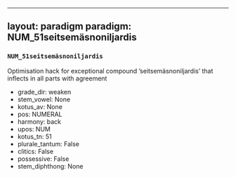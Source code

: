 
---
layout: paradigm
paradigm: NUM_51seitsemäsnoniljardis
---
### ` NUM_51seitsemäsnoniljardis `

Optimisation hack for exceptional compound ’seitsemäsnoniljardis’ that inflects in all parts with agreement
* grade_dir: weaken
* stem_vowel: None
* kotus_av: None
* pos: NUMERAL
* harmony: back
* upos: NUM
* kotus_tn: 51
* plurale_tantum: False
* clitics: False
* possessive: False
* stem_diphthong: None
